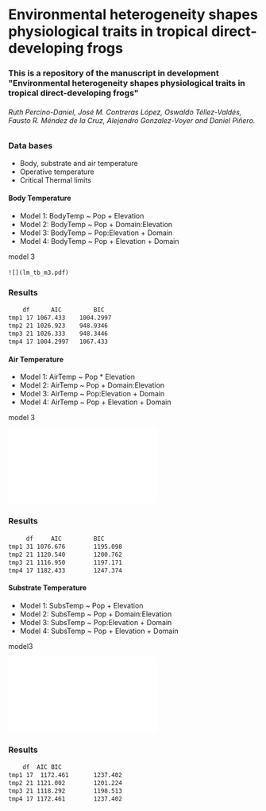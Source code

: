 # Environmental heterogeneity shapes physiological traits in tropical direct-developing frogs

### This is a repository of the manuscript in development "Environmental heterogeneity shapes physiological traits in tropical direct-developing frogs"

###### Ruth Percino-Daniel, José M. Contreras López, Oswaldo Téllez-Valdés, Fausto R. Méndez de la Cruz, Alejandro Gonzalez-Voyer and Daniel Piñero.


### Data bases
 * Body, substrate and air temperature
 * Operative temperature
 * Critical Thermal limits

 #### Body Temperature
  
* Model 1: BodyTemp ~ Pop + Elevation
* Model 2: BodyTemp ~ Pop + Domain:Elevation 
* Model 3: BodyTemp ~ Pop:Elevation + Domain 
* Model 4: BodyTemp ~ Pop + Elevation + Domain

model 3

``
![](lm_tb_m3.pdf)
``
### Results

```
	df		AIC			BIC
tmp1 17 1067.433 	1004.2997
tmp2 21 1026.923 	948.9346
tmp3 21 1026.333 	948.3446
tmp4 17 1004.2997	1067.433 
```

#### Air Temperature ####
* Model 1: AirTemp ~ Pop * Elevation
* Model 2: AirTemp ~ Pop + Domain:Elevation
* Model 3: AirTemp ~ Pop:Elevation + Domain
* Model 4: AirTemp ~ Pop + Elevation + Domain
 
 
 model 3 
 
 ![](lm_air_m3.pdf)
 
 ### Results
 
 
``` 
	 df		AIC			BIC
tmp1 31 1076.676		1195.098
tmp2 21 1120.540		1200.762
tmp3 21 1116.950		1197.171
tmp4 17 1182.433		1247.374
```
#### Substrate Temperature ####

* Model 1: SubsTemp ~ Pop + Elevation
* Model 2: SubsTemp ~ Pop + Domain:Elevation 
* Model 3: SubsTemp ~ Pop:Elevation + Domain 
* Model 4: SubsTemp ~ Pop + Elevation + Domain

model3 

![](lm_substrate_m3.pdf)


 ### Results

```
	df	AIC	BIC
tmp1 17	 1172.461		1237.402
tmp2 21 1121.002		1201.224
tmp3 21 1118.292		1198.513
tmp4 17 1172.461		1237.402
```


